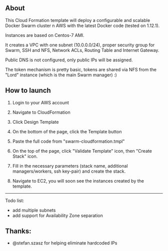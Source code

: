 About
--------
This Cloud Formation template will deploy a configurable and scalable Docker Swarm cluster n AWS with the latest Docker code (tested on 1.12.1).

Instances are based on Centos-7 AMI.

It creates a VPC with one subnet (10.0.0.0/24), proper security group for Swarm, SSH and NFS, Network ACLs, Routing Table and Internet Gateway.

Public DNS is not configured, only public IPs will be assigned.

The token mechanism is pretty basic, tokens are shared via NFS from the "Lord" instance (which is the main Swarm manager) :)

How to launch
--------
1. Login to your AWS account

2. Navigate to CloudFormation

3. Click Design Template

4. On the bottom of the page, click the Template button

5. Paste the full code from "swarm-cloudformation.tmpl"

6. On the top of the page, click "Validate Template" icon, then "Create Stack" icon.

7. Fill in the necessary parameters (stack name, additional managers/workers, ssh key-pair) and create the stack.

8. Navigate to EC2, you will soon see the instances created by the template.

----------

Todo list:

- add multiple subnets
- add support for Availability Zone separation

Thanks:
----
- @stefan.szasz for helping eliminate hardcoded IPs